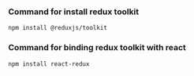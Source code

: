 ### Command for install redux toolkit 
`npm install @reduxjs/toolkit`


### Command for binding redux toolkit with react
`npm install react-redux`

